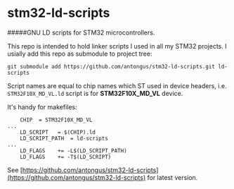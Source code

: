 stm32-ld-scripts
================

#####GNU LD scripts for STM32 microcontrollers.

This repo is intended to hold linker scripts I used in all my STM32 projects.
I usially add this repo as submodule to project tree:

`git submodule add https://github.com/antongus/stm32-ld-scripts.git ld-scripts`

Script names are equal to chip names which ST used in device headers, i.e. 
`STM32F10X_MD_VL.ld` script is for **STM32F10X_MD_VL** device.

It's handy for makefiles:
```
	CHIP  = STM32F10X_MD_VL
...
	LD_SCRIPT	= $(CHIP).ld
	LD_SCRIPT_PATH	= ld-scripts
...
	LD_FLAGS	+= -L$(LD_SCRIPT_PATH)
	LD_FLAGS	+= -T$(LD_SCRIPT)
```
See [https://github.com/antongus/stm32-ld-scripts](https://github.com/antongus/stm32-ld-scripts) for latest version.
